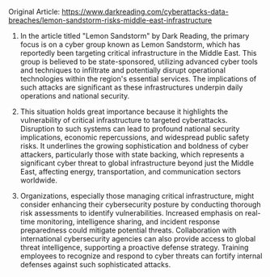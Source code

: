 Original Article: https://www.darkreading.com/cyberattacks-data-breaches/lemon-sandstorm-risks-middle-east-infrastructure

1) In the article titled "Lemon Sandstorm" by Dark Reading, the primary focus is on a cyber group known as Lemon Sandstorm, which has reportedly been targeting critical infrastructure in the Middle East. This group is believed to be state-sponsored, utilizing advanced cyber tools and techniques to infiltrate and potentially disrupt operational technologies within the region's essential services. The implications of such attacks are significant as these infrastructures underpin daily operations and national security.

2) This situation holds great importance because it highlights the vulnerability of critical infrastructure to targeted cyberattacks. Disruption to such systems can lead to profound national security implications, economic repercussions, and widespread public safety risks. It underlines the growing sophistication and boldness of cyber attackers, particularly those with state backing, which represents a significant cyber threat to global infrastructure beyond just the Middle East, affecting energy, transportation, and communication sectors worldwide.

3) Organizations, especially those managing critical infrastructure, might consider enhancing their cybersecurity posture by conducting thorough risk assessments to identify vulnerabilities. Increased emphasis on real-time monitoring, intelligence sharing, and incident response preparedness could mitigate potential threats. Collaboration with international cybersecurity agencies can also provide access to global threat intelligence, supporting a proactive defense strategy. Training employees to recognize and respond to cyber threats can fortify internal defenses against such sophisticated attacks.